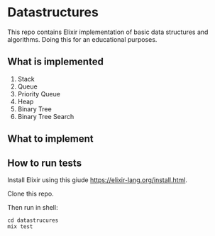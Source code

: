# Datastructures

This repo contains Elixir implementation of basic data structures and algorithms. Doing this for an educational purposes.

## What is implemented

1. Stack
2. Queue
3. Priority Queue
4. Heap
5. Binary Tree
6. Binary Tree Search

## What to implement



## How to run tests

Install Elixir using this giude https://elixir-lang.org/install.html.

Clone this repo.

Then run in shell:

```shell
cd datastrucures
mix test
```
